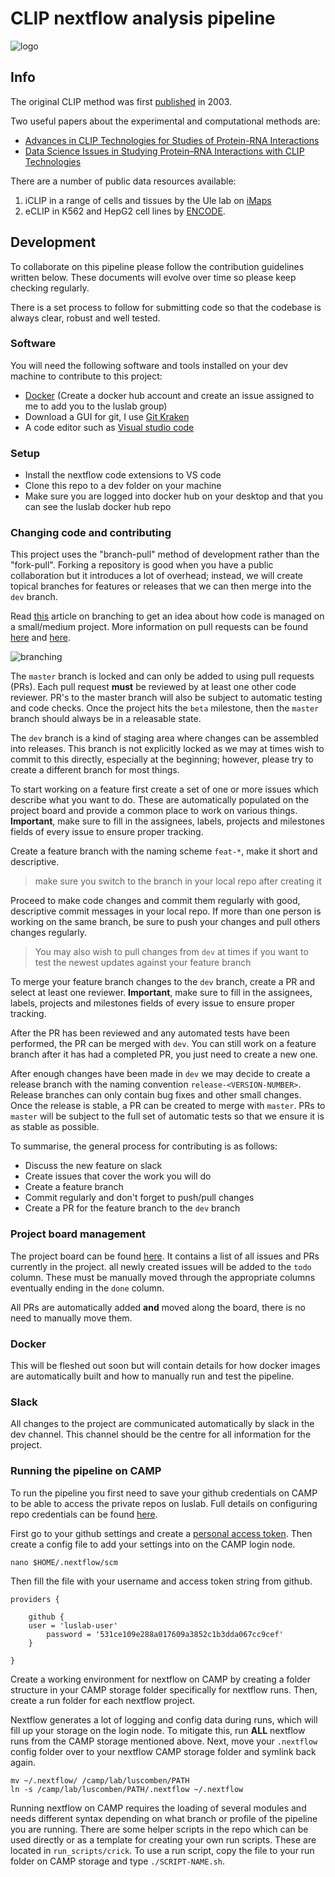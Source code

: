 # CLIP nextflow analysis pipeline

![logo](https://github.com/luslab/group-nextflow-clip/blob/dev/images/clip_1.jpg)

## Info

The original CLIP method was first [published](CLIP%20Identifies%20Nova-Regulated%20RNA%20Networks%20in%20the%20Brain) in 2003. 

Two useful papers about the experimental and computational methods are:

- [Advances in CLIP Technologies for Studies of Protein-RNA Interactions](https://doi.org/10.1016/j.molcel.2018.01.005)
- [Data Science Issues in Studying Protein–RNA Interactions with CLIP Technologies](https://doi.org/10.1146/annurev-biodatasci-080917-013525)

There are a number of public data resources available:

 1. iCLIP in a range of cells and tissues by the Ule lab on [iMaps](https://imaps.genialis.com/)
 2. eCLIP in K562 and HepG2 cell lines by [ENCODE](https://www.encodeproject.org/matrix/?type=Experiment&status=released&assay_slims=RNA%20binding&award.project=ENCODE&assay_title=eCLIP&biosample_ontology.classification=cell%20line).

## Development

To collaborate on this pipeline please follow the contribution guidelines written below. These documents will evolve over time so please keep checking regularly.

There is a set process to follow for submitting code so that the codebase is always clear, robust and well tested.

### Software

You will need the following software and tools installed on your dev machine to contribute to this project:

- [Docker](https://hub.docker.com/editions/community/docker-ce-desktop-mac) (Create a docker hub account and create an issue assigned to me to add you to the luslab group)
- Download a GUI for git, I use [Git Kraken](https://www.gitkraken.com/)
- A code editor such as [Visual studio code](https://code.visualstudio.com/)

### Setup

- Install the nextflow code extensions to VS code
- Clone this repo to a dev folder on your machine
- Make sure you are logged into docker hub on your desktop and that you can see the luslab docker hub repo

### Changing code and contributing

This project uses the "branch-pull" method of development rather than the "fork-pull". Forking a repository is good when you have a public collaboration but it introduces a lot of overhead; instead, we will create topical branches for features or releases that we can then merge into the `dev` branch.

Read [this](https://nvie.com/posts/a-successful-git-branching-model/) article on branching to get an idea about how code is managed on a small/medium project. More information on pull requests can be found [here](https://help.github.com/en/github/collaborating-with-issues-and-pull-requests/about-collaborative-development-models) and [here](https://help.github.com/en/github/collaborating-with-issues-and-pull-requests/about-pull-request-reviews).

![branching](https://github.com/luslab/group-nextflow-clip/blob/dev/images/git-model@2x.png)

The `master` branch is locked and can only be added to using pull requests (PRs). Each pull request **must** be reviewed by at least one other code reviewer. PR's to the master branch will also be subject to automatic testing and code checks. Once the project hits the `beta` milestone, then the `master` branch should always be in a releasable state.

The `dev` branch is a kind of staging area where changes can be assembled into releases. This branch is not explicitly locked as we may at times wish to commit to this directly, especially at the beginning; however, please try to create a different branch for most things.

To start working on a feature first create a set of one or more issues which describe what you want to do. These are automatically populated on the project board and provide a common place to work on various things. **Important**, make sure to fill in the assignees, labels, projects and milestones fields of every issue to ensure proper tracking.

Create a feature branch with the naming scheme `feat-*`, make it short and descriptive.

> make sure you switch to the branch in your local repo after creating it

Proceed to make code changes and commit them regularly with good, descriptive commit messages in your local repo. If more than one person is working on the same branch, be sure to push your changes and pull others changes regularly.

> You may also wish to pull changes from `dev` at times if you want to test the newest updates against your feature branch

To merge your feature branch changes to the `dev` branch, create a PR and select at least one reviewer. **Important**, make sure to fill in the assignees, labels, projects and milestones fields of every issue to ensure proper tracking.

After the PR has been reviewed and any automated tests have been performed, the PR can be merged with `dev`. You can still work on a feature branch after it has had a completed PR, you just need to create a new one.

After enough changes have been made in `dev` we may decide to create a release branch with the naming convention `release-<VERSION-NUMBER>`. Release branches can only contain bug fixes and other small changes. Once the release is stable, a PR can be created to merge with `master`. PRs to `master` will be subject to the full set of automatic tests so that we ensure it is as stable as possible.

To summarise, the general process for contributing is as follows:

- Discuss the new feature on slack
- Create issues that cover the work you will do
- Create a feature branch
- Commit regularly and don't forget to push/pull changes
- Create a PR for the feature branch to the `dev` branch

### Project board management

The project board can be found [here](https://github.com/luslab/group-nextflow-clip/projects/1). It contains a list of all issues and PRs currently in the project. all newly created issues will be added to the `todo` column. These must be manually moved through the appropriate columns eventually ending in the `done` column.

All PRs are automatically added **and** moved along the board, there is no need to manually move them.

### Docker
This will be fleshed out soon but will contain details for how docker images are automatically built and how to manually run and test the pipeline.

### Slack
All changes to the project are communicated automatically by slack in the dev channel. This channel should be the centre for all information for the project.

### Running the pipeline on CAMP
To run the pipeline you first need to save your github credentials on CAMP to be able to access the private repos on luslab. Full details on configuring repo credentials can be found [here](https://www.nextflow.io/docs/latest/sharing.html). 

First go to your github settings and create a [personal access token](https://help.github.com/en/github/authenticating-to-github/creating-a-personal-access-token-for-the-command-line). Then create a config file to add your settings into on the CAMP login node.

```
nano $HOME/.nextflow/scm
```

Then fill the file with your username and access token string from github.

```
providers {

    github {
	user = 'luslab-user'
        password = '531ce109e288a017609a3852c1b3dda067cc9cef'
    }

}
```

Create a working environment for nextflow on CAMP by creating a folder structure in your CAMP storage folder specifically for nextflow runs. Then, create a run folder for each nextflow project.

Nextflow generates a lot of logging and config data during runs, which will fill up your storage on the login node. To mitigate this, run **ALL** nextflow runs from the CAMP storage mentioned above. Next, move your `.nextflow` config folder over to your nextflow CAMP storage folder and symlink back again.

```
mv ~/.nextflow/ /camp/lab/luscomben/PATH
ln -s /camp/lab/luscomben/PATH/.nextflow ~/.nextflow
```

Running nextflow on CAMP requires the loading of several modules and needs different syntax depending on what branch or profile of the pipeline you are running. There are some helper scripts in the repo which can be used directly or as a template for creating your own run scripts. These are located in `run_scripts/crick`. To use a run script, copy the file to your run folder on CAMP storage and type `./SCRIPT-NAME.sh`.

